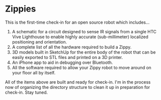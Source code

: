 # Zippies

This is the first-time check-in for an open source robot which includes...

1. A schematic for a circuit designed to sense IR signals from a single HTC Vive Lighthouse to enable highly accurate (sub-millimeter) localized positioning and orientation.
2. A complete list of all the hardware required to build a Zippy.
3. 3D models built in SketchUp for the entire body of the robot that can be easily exported to STL files and printed on a 3D printer.
4. An iPhone app to aid in debugging over Bluetooth.
5. All the software required to allow your Zippy robot to move around on your floor all by itself.

All of the items above are built and ready for check-in. I'm in the process now of organizing the directory structure to clean it up in preparation for check-in. Stay tuned.
